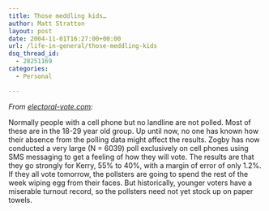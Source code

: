 ```yaml
---
title: Those meddling kids…
author: Matt Stratton
layout: post
date: 2004-11-01T16:27:00+00:00
url: /life-in-general/those-meddling-kids
dsq_thread_id:
  - 28251169
categories:
  - Personal

---
```

_From <a href="http://www.electoral-vote.com" target="_blank">electoral-vote.com</a>:_

Normally people with a cell phone but no landline are not polled. Most of these are in the 18-29 year old group. Up until now, no one has known how their absence from the polling data might affect the results. Zogby has now conducted a very large (N = 6039) poll exclusively on cell phones using SMS messaging to get a feeling of how they will vote. The results are that they go strongly for Kerry, 55% to 40%, with a margin of error of only 1.2%. If they all vote tomorrow, the pollsters are going to spend the rest of the week wiping egg from their faces. But historically, younger voters have a miserable turnout record, so the pollsters need not yet stock up on paper towels.